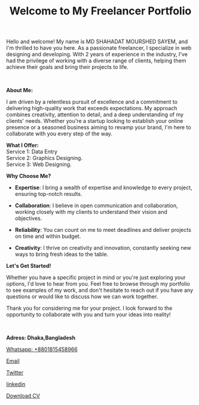 <!DOCTYPE html>
<html lang="en">
<body>
 <header>
        <h1>Welcome to My Freelancer Portfolio</h1>

 </header>

  <div class="container">
        <div class="project">
      <p>Hello and welcome! My name is MD SHAHADAT MOURSHED SAYEM, and I'm thrilled to have you here. As a passionate freelancer, I specialize in web designing and developing. With 2 years of experience in the industry, I've had the privilege of working with a diverse range of clients, helping them achieve their goals and bring their projects to life.</p> </br>

**About Me:**

I am driven by a relentless pursuit of excellence and a commitment to delivering high-quality work that exceeds expectations. My approach combines creativity, attention to detail, and a deep understanding of my clients' needs. Whether you're a startup looking to establish your online presence or a seasoned business aiming to revamp your brand, I'm here to collaborate with you every step of the way.</br>


**What I Offer:**</br>
Service 1: Data Entry</br>
Service 2: Graphics Designing.</br>
Service 3: Web Designing.</br>

**Why Choose Me?**</br>

- **Expertise**: I bring a wealth of expertise and knowledge to every project, ensuring top-notch results.</br>

- **Collaboration**: I believe in open communication and collaboration, working closely with my clients to understand their vision and objectives.</br>

- **Reliability**: You can count on me to meet deadlines and deliver projects on time and within budget.</br>

- **Creativity**: I thrive on creativity and innovation, constantly seeking new ways to bring fresh ideas to the table.</br>


**Let's Get Started!**</br>

Whether you have a specific project in mind or you're just exploring your options, I'd love to hear from you. Feel free to browse through my portfolio to see examples of my work, and don't hesitate to reach out if you have any questions or would like to discuss how we can work together.</br>


Thank you for considering me for your project. I look forward to the opportunity to collaborate with you and turn your ideas into reality!</p></br>
  **<p>Adress: Dhaka,Bangladesh</p>**
            <p><a href="+8801815458966">Whatsapp: +8801815458966</a></p>
        </div>
        <div class="project">
           
   <p><a href="sayemshahadat@gmail.com">Email</a></p>
        </div><div class="project">
            <p><a href="https://twitter.com/sayemshahadat9">Twitter</a></p>
        </div>
            <div class="project">
            <p><a href="https://www.linkedin.com/in/sayem-shahadat-49634a248/">linkedin</a></p>
        </div>
        
 <div class="cv-download">
            <a href="https://drive.google.com/file/d/1EKpQnZZsZ2ABVkw6DEnFJ1ESlVGY3WD1/view?usp=drive_link" download>Download CV</a>
        </div>
  </body>
  </html>


